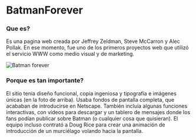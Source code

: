 # BatmanForever

### Que es?
Es una pagina web creada por  Jeffrey Zeldman, Steve McCarron y Alec Pollak. En ese momento, fue uno de los primeros proyectos web que utilizó el servicio WWW como medio visual y de marketing.

![Batman forever][Batmanforever]

### Porque es tan importante?
El sitio tenia diseño funcional, copia ingeniosa y tipografía e imágenes únicas (en la foto de arriba). Usaba fondos de pantalla completa, que acababan de introducirse en Netscape. También incluía algunas funciones interactivas, con vídeos para descargar y un tablero de mensajes donde los fans podían publicar sobre Batman (o cualquier cosa que quisieran). El equipo incluso contrató a Doug Rice para crear una animación de introducción de un murciélago volando hacia la pantalla.




[Batmanforever]: https://github.com/DaRocha12/SMX2-M8UF1A1-HistoriaWeb-1995-BatmanForever-Victor-Da-Rocha/blob/main/batman-forever-website-1995.png